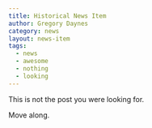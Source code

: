 ```yaml
---
title: Historical News Item
author: Gregory Daynes
category: news
layout: news-item
tags:
  - news
  - awesome
  - nothing
  - looking
---
```

This is not the post you were looking for.

Move along.